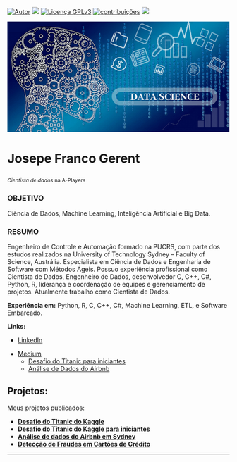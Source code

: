 [![Autor](https://img.shields.io/badge/Autor-josepefg-red.svg)](https://bit.ly/jfg-linkedin) [![](https://img.shields.io/badge/Python-3.7+-blue.svg)](https://www.python.org/downloads/release/python-365/) [![Licença GPLv3](https://img.shields.io/badge/Licença-GPLv3-blue.svg)](http://perso.crans.org/besson/LICENSE.html) [![contribuições](https://img.shields.io/badge/Contibui%C3%A7%C3%B5es-aceitas-brightgreen.svg?style=flat)](https://github.com/josepefg/portfolio/issues) [<img src="https://img.shields.io/badge/Language-English-red">](README_EN.md)

<!-- [![](https://img.shields.io/badge/Language-English-red)](english/README_EN.md) -->
<p align="center">
  <img src="cover.png" >
</p>

# Josepe Franco Gerent
<sub>*Cientista de dados* na A-Players</sub>

### OBJETIVO 
Ciência de Dados, Machine Learning, Inteligência Artificial e Big Data.

### RESUMO 
Engenheiro de Controle e Automação formado na PUCRS, com parte dos estudos realizados na University of Technology Sydney – Faculty of Science, Austrália. Especialista em Ciência de Dados e Engenharia de Software com Métodos Ágeis. Possuo experiência profissional como Cientista de Dados, Engenheiro de Dados, desenvolvedor C, C++, C#, Python, R, liderança e coordenação de equipes e gerenciamento de projetos. Atualmente trabalho como Cientista de Dados.

**Experiência em:** Python, R, C, C++, C#, Machine Learning, ETL, e Software Embarcado.

**Links:**
* [LinkedIn](https://bit.ly/jfg-linkedin)  
<!-- * [Desafio do Titanic para iniciantes](https://www.linkedin.com/pulse/desafio-do-titanic-para-iniciantes-josepe-franco-gerent) --> 
* [Medium](https://bit.ly/jfg-medium)  
  * [Desafio do Titanic para iniciantes](https://bit.ly/2OlcG7q)
  * [Análise de Dados do Airbnb](https://bit.ly/3a9CjAA)
 <!-- * [Blog]() --> 
 <!-- * [Outro]() -->


## Projetos:
Meus projetos publicados:

* **[Desafio do Titanic do Kaggle](https://bit.ly/3qcJCgA)**  
* **[Desafio do Titanic do Kaggle para iniciantes](https://bit.ly/3qgmcqK)**  
* **[Análise de dados do Airbnb em Sydney](https://bit.ly/3jGmcxt)**
* **[Detecção de Fraudes em Cartões de Crédito](http://bit.ly/3uYUL7n)**


---




